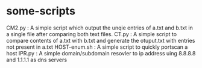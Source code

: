 # some-scripts

CM2.py :  A simple script which output the unqie entries of a.txt and b.txt in a single file after comparing both text files.
CT.py : A simple script to compare contents of a.txt with b.txt and generate the otuput.txt with entries not present in a.txt 
HOST-enum.sh : A simple script to quickly portscan a host
IPR.py :  A simple domain/subdomain resovler to ip address uing 8.8.8.8 and 1.1.1.1 as dns servers 
